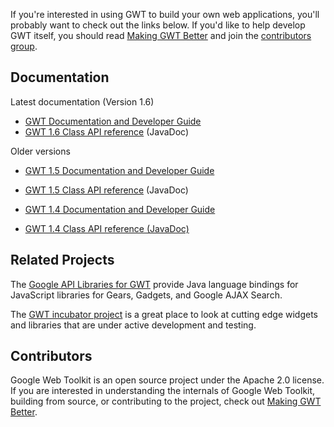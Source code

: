 If you're interested in using GWT to build your own web applications, you'll probably want to check out the links below. If you'd like to help develop GWT itself, you should read [Making GWT Better](http://code.google.com/webtoolkit/makinggwtbetter.html) and join the [contributors group](http://groups.google.com/group/Google-Web-Toolkit-Contributors).

## Documentation
Latest documentation (Version 1.6)
  * [GWT Documentation and Developer Guide](http://code.google.com/webtoolkit/overview.html)
  * [GWT 1.6 Class API reference](http://google-web-toolkit.googlecode.com/svn/javadoc/1.6/index.html?overview-summary.html) (JavaDoc)

Older versions
  * [GWT 1.5 Documentation and Developer Guide](http://code.google.com/docreader/#p=google-web-toolkit-doc-1-5)
  * [GWT 1.5 Class API reference](http://google-web-toolkit.googlecode.com/svn/javadoc/1.5/index.html?overview-summary.html) (JavaDoc)

  * [GWT 1.4 Documentation and Developer Guide](http://code.google.com/docreader/#p=google-web-toolkit-doc-1-4)
  * [GWT 1.4 Class API reference (JavaDoc)](http://google-web-toolkit.googlecode.com/svn/javadoc/1.4/index.html)

## Related Projects
The [Google API Libraries for GWT](http://code.google.com/p/gwt-google-apis/) provide Java language bindings for JavaScript libraries for Gears, Gadgets, and Google AJAX Search.

The [GWT incubator project](http://code.google.com/p/google-web-toolkit-incubator/) is a great place to look at cutting edge widgets and libraries that are under active development and testing.

## Contributors
Google Web Toolkit is an open source project under the Apache 2.0 license. If you are interested in understanding the internals of Google Web Toolkit, building from source, or contributing to the project, check out [Making GWT Better](http://code.google.com/webtoolkit/makinggwtbetter.html).